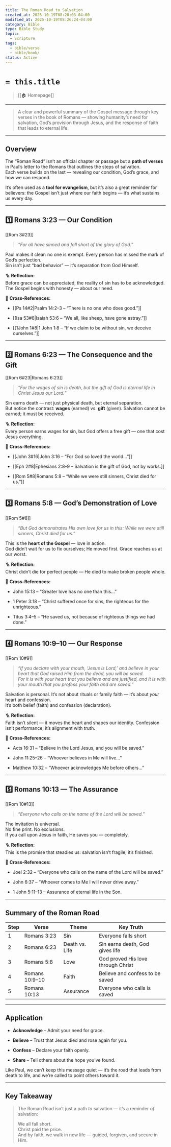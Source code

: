 ```yaml
---
title: The Roman Road to Salvation
created_at: 2025-10-19T08:20:03-04:00
modified_at: 2025-10-19T08:26:24-04:00
category: Bible
type: Bible Study
topic:
  - Scripture
tags:
  - bible/verse
  - bible/book/
status: Active
---
```

# `= this.title`

> [[🏠 Homepage]]
---

> A clear and powerful summary of the Gospel message through key verses in the book of Romans — showing humanity’s need for salvation, God’s provision through Jesus, and the response of faith that leads to eternal life.

---

## **Overview**

The “Roman Road” isn’t an official chapter or passage but a **path of verses** in Paul’s letter to the Romans that outlines the steps of salvation.  
Each verse builds on the last — revealing our condition, God’s grace, and how we can respond.

It’s often used as a **tool for evangelism**, but it’s also a great reminder for believers: the Gospel isn’t just where our faith begins — it’s what sustains us every day.

---

## **1️⃣ Romans 3:23 — Our Condition**
[[Rom 3#23]]

> _“For all have sinned and fall short of the glory of God.”_

Paul makes it clear: no one is exempt. Every person has missed the mark of God’s perfection.  
Sin isn’t just “bad behavior” — it’s separation from God Himself.

🪜 **Reflection:**  
Before grace can be appreciated, the reality of sin has to be acknowledged. The Gospel begins with honesty — about our need.

📖 **Cross-References:**

- [[Ps 14#2|Psalm 14:2–3 – “There is no one who does good.”]]
    
- [[Isa 53#6|Isaiah 53:6 – “We all, like sheep, have gone astray.”]]
    
- [[1John 1#8|1 John 1:8 – “If we claim to be without sin, we deceive ourselves.”]]
    

---

## **2️⃣ Romans 6:23 — The Consequence and the Gift**
[[Rom 6#23|Romans 6:23]]

> _“For the wages of sin is death, but the gift of God is eternal life in Christ Jesus our Lord.”_

Sin earns death — not just physical death, but eternal separation.  
But notice the contrast: **wages** (earned) vs. **gift** (given). Salvation cannot be earned; it must be received.

🪜 **Reflection:**  
Every person earns wages for sin, but God offers a free gift — one that cost Jesus everything.

📖 **Cross-References:**

- [[John 3#16|John 3:16 – “For God so loved the world…”]]
    
- [[Eph 2#8|Ephesians 2:8–9 – Salvation is the gift of God, not by works.]]
    
- [[Rom 5#8|Romans 5:8 – “While we were still sinners, Christ died for us.”]]
    

---

## **3️⃣ Romans 5:8 — God’s Demonstration of Love**
[[Rom 5#8]]

> _“But God demonstrates His own love for us in this: While we were still sinners, Christ died for us.”_

This is the **heart of the Gospel** — love in action.  
God didn’t wait for us to fix ourselves; He moved first. Grace reaches us at our worst.

🪜 **Reflection:**  
Christ didn’t die for perfect people — He died to make broken people whole.

📖 **Cross-References:**

- John 15:13 – “Greater love has no one than this…”
    
- 1 Peter 3:18 – “Christ suffered once for sins, the righteous for the unrighteous.”
    
- Titus 3:4–5 – “He saved us, not because of righteous things we had done.”
    

---

## **4️⃣ Romans 10:9–10 — Our Response**
[[Rom 10#9]]

> _“If you declare with your mouth, ‘Jesus is Lord,’ and believe in your heart that God raised Him from the dead, you will be saved.  
> For it is with your heart that you believe and are justified, and it is with your mouth that you profess your faith and are saved.”_

Salvation is personal. It’s not about rituals or family faith — it’s about _your_ heart and confession.  
It’s both belief (faith) and confession (declaration).

🪜 **Reflection:**  
Faith isn’t silent — it moves the heart and shapes our identity. Confession isn’t performance; it’s alignment with truth.

📖 **Cross-References:**

- Acts 16:31 – “Believe in the Lord Jesus, and you will be saved.”
    
- John 11:25–26 – “Whoever believes in Me will live…”
    
- Matthew 10:32 – “Whoever acknowledges Me before others…”
    

---

## **5️⃣ Romans 10:13 — The Assurance**
[[Rom 10#13]]

> _“Everyone who calls on the name of the Lord will be saved.”_

The invitation is universal.  
No fine print. No exclusions.  
If you call upon Jesus in faith, He saves you — completely.

🪜 **Reflection:**  
This is the promise that steadies us: salvation isn’t fragile; it’s finished.

📖 **Cross-References:**

- Joel 2:32 – “Everyone who calls on the name of the Lord will be saved.”
    
- John 6:37 – “Whoever comes to Me I will never drive away.”
    
- 1 John 5:11–13 – Assurance of eternal life in the Son.
    

---

## **Summary of the Roman Road**

|Step|Verse|Theme|Key Truth|
|---|---|---|---|
|1|Romans 3:23|Sin|Everyone falls short|
|2|Romans 6:23|Death vs. Life|Sin earns death, God gives life|
|3|Romans 5:8|Love|God proved His love through Christ|
|4|Romans 10:9–10|Faith|Believe and confess to be saved|
|5|Romans 10:13|Assurance|Everyone who calls is saved|

---

## **Application**

- **Acknowledge** – Admit your need for grace.
    
- **Believe** – Trust that Jesus died and rose again for you.
    
- **Confess** – Declare your faith openly.
    
- **Share** – Tell others about the hope you’ve found.
    

Like Paul, we can’t keep this message quiet — it’s the road that leads from death to life, and we’re called to point others toward it.

---

## **Key Takeaway**

> The Roman Road isn’t just a path _to_ salvation — it’s a reminder _of_ salvation:
> 
> We all fall short.  
> Christ paid the price.  
> And by faith, we walk in new life — guided, forgiven, and secure in Him.

